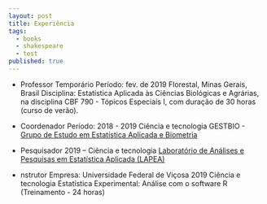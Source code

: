 ```yaml
---
layout: post
title: Experiência
tags:
  - books
  - shakespeare
  - test
published: true
---
```


- Professor Temporário
Período: fev. de 2019
Florestal, Minas Gerais, Brasil
Disciplina: Estatística Aplicada às Ciências Biológicas e Agrárias, na disciplina CBF 790 - Tópicos Especiais I, com duração de 30 horas (curso de verão).

- Coordenador
Período: 2018 - 2019
Ciência e tecnologia
GESTBIO - [Grupo de Estudo em Estatística Aplicada e Biometria](https://www.gestbio.ufv.br/)


- Pesquisador
2019 – 
Ciência e tecnologia
[Laboratório de Análises e Pesquisas em Estatística Aplicada (LAPEA)](http://www.lapa.ufv.br/?page_id=58)


- nstrutor
Empresa: Universidade Federal de Viçosa
2019
Ciência e tecnologia
Estatística Experimental: Análise com o software R (Treinamento - 24 horas)